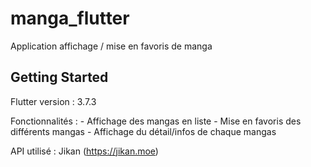 # manga_flutter

Application affichage / mise en favoris de manga

## Getting Started

Flutter version : 3.7.3

Fonctionnalités : 
    - Affichage des mangas en liste
    - Mise en favoris des différents mangas
    - Affichage du détail/infos de chaque mangas

API utilisé : Jikan (https://jikan.moe)